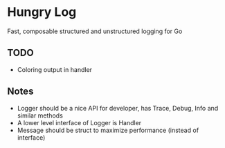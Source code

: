 # Hungry Log

Fast, composable structured and unstructured logging for Go

## TODO

- Coloring output in handler

## Notes

- Logger should be a nice API for developer, has Trace, Debug, Info and similar methods
- A lower level interface of Logger is Handler
- Message should be struct to maximize performance (instead of interface)
